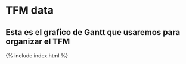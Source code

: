 # TFM data
## Esta es el grafico de Gantt que usaremos para organizar el TFM
{% include index.html %}
